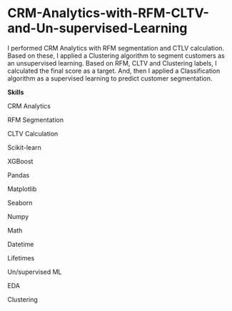 # CRM-Analytics-with-RFM-CLTV-and-Un-supervised-Learning
I performed CRM Analytics with RFM segmentation and CTLV calculation. 
Based on these, I applied a Clustering algorithm to segment customers as an unsupervised learning.
Based on RFM, CLTV and Clustering labels, I calculated the final score as a target. And, then I applied a Classification algorithm as a supervised learning to predict customer segmentation.

**Skills**

CRM Analytics

RFM Segmentation

CLTV Calculation

Scikit-learn

XGBoost

Pandas

Matplotlib

Seaborn

Numpy

Math

Datetime

Lifetimes

Un/supervised ML

EDA

Clustering
